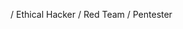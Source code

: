 / Ethical Hacker / Red Team / Pentester

<!---
ewor01/ewor01 is a ✨ special ✨ repository because its `README.md` (this file) appears on your GitHub profile.
You can click the Preview link to take a look at your changes.
--->

